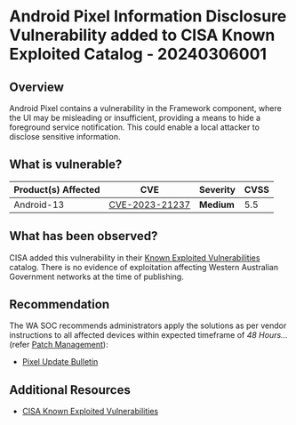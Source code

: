 # Android Pixel Information Disclosure Vulnerability added to CISA Known Exploited Catalog - 20240306001

## Overview

Android Pixel contains a vulnerability in the Framework component, where the UI may be misleading or insufficient, providing a means to hide a foreground service notification. This could enable a local attacker to disclose sensitive information.

## What is vulnerable?

| Product(s) Affected | CVE                                                               | Severity   | CVSS |
| ------------------- | ----------------------------------------------------------------- | ---------- | ---- |
| Android-13          | [CVE-2023-21237](https://nvd.nist.gov/vuln/detail/CVE-2023-21237) | **Medium** | 5.5  |

## What has been observed?

CISA added this vulnerability in their [Known Exploited Vulnerabilities](https://www.cisa.gov/known-exploited-vulnerabilities-catalog) catalog. There is no evidence of exploitation affecting Western Australian Government networks at the time of publishing.

## Recommendation

The WA SOC recommends administrators apply the solutions as per vendor instructions to all affected devices within expected timeframe of *48 Hours...* (refer [Patch Management](../guidelines/patch-management.md)):

- [Pixel Update Bulletin](https://source.android.com/docs/security/bulletin/pixel/2023-06-01)

## Additional Resources

- [CISA Known Exploited Vulnerabilities](https://www.cisa.gov/news-events/alerts/2024/03/05/cisa-adds-two-known-exploited-vulnerabilities-catalog)

